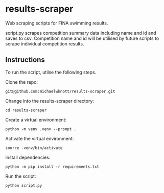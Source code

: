 # results-scraper
Web scraping scripts for FINA swimming results.

script.py scrapes competition summary data including name and id and saves to csv. Competition name and id will be utilised by future scripts to scrape individual competition results.

## Instructions
To run the script, utilse the following steps.

Clone the repo:

`git@github.com:michaelwknott/results-scraper.git`

Change into the results-scraper directory:

`cd results-scraper`

Create a virtual environment:

`python -m venv .venv --prompt .`

Activate the virtual environment:

`source .venv/bin/activate`

Install dependencies:

`python -m pip install -r requirements.txt`

Run the script:

`python script.py`
